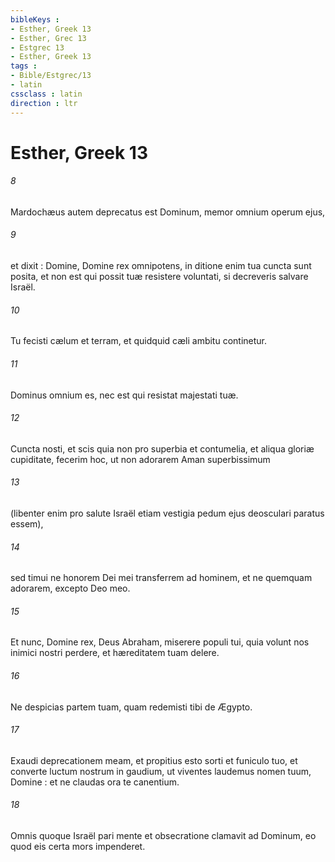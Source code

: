 ```yaml
---
bibleKeys : 
- Esther, Greek 13
- Esther, Grec 13
- Estgrec 13
- Esther, Greek 13
tags : 
- Bible/Estgrec/13
- latin
cssclass : latin
direction : ltr
---
```


# Esther, Greek 13

###### 8
Mardochæus autem deprecatus est Dominum, memor omnium operum ejus,
###### 9
et dixit : Domine, Domine rex omnipotens, in ditione enim tua cuncta sunt posita, et non est qui possit tuæ resistere voluntati, si decreveris salvare Israël.
###### 10
Tu fecisti cælum et terram, et quidquid cæli ambitu continetur.
###### 11
Dominus omnium es, nec est qui resistat majestati tuæ.
###### 12
Cuncta nosti, et scis quia non pro superbia et contumelia, et aliqua gloriæ cupiditate, fecerim hoc, ut non adorarem Aman superbissimum
###### 13
(libenter enim pro salute Israël etiam vestigia pedum ejus deosculari paratus essem),
###### 14
sed timui ne honorem Dei mei transferrem ad hominem, et ne quemquam adorarem, excepto Deo meo.
###### 15
Et nunc, Domine rex, Deus Abraham, miserere populi tui, quia volunt nos inimici nostri perdere, et hæreditatem tuam delere.
###### 16
Ne despicias partem tuam, quam redemisti tibi de Ægypto.
###### 17
Exaudi deprecationem meam, et propitius esto sorti et funiculo tuo, et converte luctum nostrum in gaudium, ut viventes laudemus nomen tuum, Domine : et ne claudas ora te canentium.
###### 18
Omnis quoque Israël pari mente et obsecratione clamavit ad Dominum, eo quod eis certa mors impenderet.
